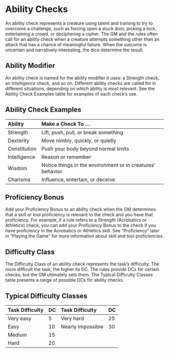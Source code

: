 # Ability Checks

An ability check represents a creature using talent and training to try to overcome a challenge, such as forcing open a stuck door, picking a lock, entertaining a crowd, or deciphering a cipher. The GM and the rules often call for an ability check when a creature attempts something other than an attack that has a chance of meaningful failure. When the outcome is uncertain and narratively interesting, the dice determine the result.

## Ability Modifier

An ability check is named for the ability modifier it uses: a Strength check, an Intelligence check, and so on. Different ability checks are called for in different situations, depending on which ability is most relevant. See the Ability Check Examples table for examples of each check’s use.

## Ability Check Examples

| Ability      | Make a Check To …                     |
| :----------- | :------------------------------------ |
| Strength     | Lift, push, pull, or break something  |
| Dexterity    | Move nimbly, quickly, or quietly      |
| Constitution | Push your body beyond normal limits   |
| Intelligence | Reason or remember                    |
| Wisdom       | Notice things in the environment or in creatures’ behavior |
| Charisma     | Influence, entertain, or deceive      |

## Proficiency Bonus

Add your Proficiency Bonus to an ability check when the GM determines that a skill or tool proficiency is relevant to the check and you have that proficiency. For example, if a rule refers to a Strength (Acrobatics or Athletics) check, you can add your Proficiency Bonus to the check if you have proficiency in the Acrobatics or Athletics skill. See “Proficiency” later in “Playing the Game” for more information about skill and tool proficiencies.

## Difficulty Class

The Difficulty Class of an ability check represents the task’s difficulty. The more difficult the task, the higher its DC. The rules provide DCs for certain checks, but the GM ultimately sets them. The Typical Difficulty Classes table presents a range of possible DCs for ability checks.

## Typical Difficulty Classes

| Task Difficulty     | DC | Task Difficulty   | DC |
| :------------------ | :-- | :---------------- | :-- |
| Very easy           | 5  | Very hard         | 25 |
| Easy                | 10 | Nearly impossible | 30 |
| Medium              | 15 |                   |    |
| Hard                | 20 |                   |    |